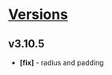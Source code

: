 # [Versions](https://github.com/Tracktor/design-system/releases)

## v3.10.5
- **[fix]** - radius and padding
